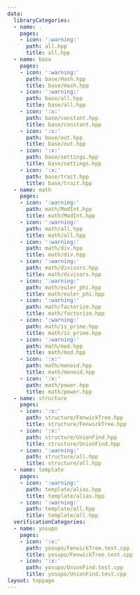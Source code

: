 ```yaml
---
data:
  libraryCategories:
  - name: .
    pages:
    - icon: ':warning:'
      path: all.hpp
      title: all.hpp
  - name: base
    pages:
    - icon: ':warning:'
      path: base/Hash.hpp
      title: base/Hash.hpp
    - icon: ':warning:'
      path: base/all.hpp
      title: base/all.hpp
    - icon: ':x:'
      path: base/constant.hpp
      title: base/constant.hpp
    - icon: ':x:'
      path: base/out.hpp
      title: base/out.hpp
    - icon: ':x:'
      path: base/settings.hpp
      title: base/settings.hpp
    - icon: ':x:'
      path: base/trait.hpp
      title: base/trait.hpp
  - name: math
    pages:
    - icon: ':warning:'
      path: math/ModInt.hpp
      title: math/ModInt.hpp
    - icon: ':warning:'
      path: math/all.hpp
      title: math/all.hpp
    - icon: ':warning:'
      path: math/div.hpp
      title: math/div.hpp
    - icon: ':warning:'
      path: math/divisors.hpp
      title: math/divisors.hpp
    - icon: ':warning:'
      path: math/euler_phi.hpp
      title: math/euler_phi.hpp
    - icon: ':warning:'
      path: math/factorize.hpp
      title: math/factorize.hpp
    - icon: ':warning:'
      path: math/is_prime.hpp
      title: math/is_prime.hpp
    - icon: ':warning:'
      path: math/mod.hpp
      title: math/mod.hpp
    - icon: ':x:'
      path: math/monoid.hpp
      title: math/monoid.hpp
    - icon: ':x:'
      path: math/power.hpp
      title: math/power.hpp
  - name: structure
    pages:
    - icon: ':x:'
      path: structure/FenwickTree.hpp
      title: structure/FenwickTree.hpp
    - icon: ':x:'
      path: structure/UnionFind.hpp
      title: structure/UnionFind.hpp
    - icon: ':warning:'
      path: structure/all.hpp
      title: structure/all.hpp
  - name: template
    pages:
    - icon: ':warning:'
      path: template/alias.hpp
      title: template/alias.hpp
    - icon: ':warning:'
      path: template/all.hpp
      title: template/all.hpp
  verificationCategories:
  - name: yosupo
    pages:
    - icon: ':x:'
      path: yosupo/FenwickTree.test.cpp
      title: yosupo/FenwickTree.test.cpp
    - icon: ':x:'
      path: yosupo/UnionFind.test.cpp
      title: yosupo/UnionFind.test.cpp
layout: toppage
---
```

